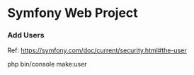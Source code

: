 Symfony Web Project
===================




### Add Users

Ref: https://symfony.com/doc/current/security.html#the-user

php bin/console make:user
